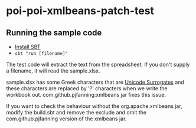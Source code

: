 # poi-poi-xmlbeans-patch-test

## Running the sample code

- [Install SBT](http://www.scala-sbt.org/)
- `sbt "run [filename]"`


The test code will extract the text from the spreadsheet. If you don't supply a filename, it will read the sample.xlsx.

sample.xlsx has some Greek characters that are [Unicode Surrogates](https://en.wikipedia.org/wiki/Universal_Character_Set_characters#Surrogates)
and these characters are replaced by '?' characters when we write the workbook out. com.github.pjfanning:xmlbeans jar fixes this issue.

If you want to check the behaviour without the org.apache.xmlbeans jar, modify the build.sbt and remove the exclude and omit the
com.github.pjfanning version of the xmlbeans jar.
